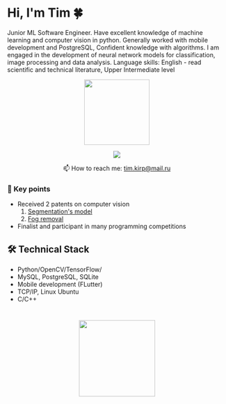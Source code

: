 # Hi, I'm Tim 🍀
Junior ML Software Engineer. Have excellent knowledge of machine learning and computer vision in python.
Generally worked with mobile development and PostgreSQL,
Confident knowledge with algorithms. I am engaged in the development of neural network models for classification, image processing and data analysis.
Language skills: English - read scientific and technical literature, Upper Intermediate level

<p align='center'>
   <a>
       <img height=150 src="https://github-readme-stats.vercel.app/api/top-langs/?username=PocketBrain&layout=compact"/></a>
</p>

<p align='center'>
   <a href="https://t.me/Pocket_brain">
       <img src="https://img.shields.io/badge/Telegram-2CA5E0?style=for-the-badge&logo=telegram&logoColor=white"/>
   </a>
<p align='center'>
   📫 How to reach me: <a href='mailto:tim.kirp@mail.ru'>tim.kirp@mail.ru</a>
</p>


### 🔑 Key points
*   Received 2 patents on computer vision
    1) [Segmentation's model](https://github.com/PocketBrain/SegNet_segmentation)
    2) [Fog removal](https://github.com/PocketBrain/Fog_removal_algorithm)
*   Finalist and participant in many programming competitions
 

## 🛠 Technical Stack
*   Python/OpenCV/TensorFlow/
*   MySQL, PostgreSQL, SQLite
*   Mobile development (FLutter)
*   TCP/IP, Linux Ubuntu
*   C/C++
  <div align="center" style="margin: 40px 0">
   <a href="https://github.com/PocketBrain/github-profile-views-counter">
       <img width="175px" src="https://komarev.com/ghpvc/?username=PocketBrain&color=DE002D">
   </a>
</div>
